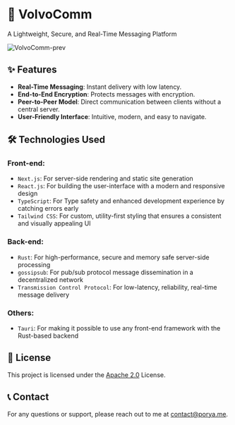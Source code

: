 # 💬 VolvoComm
A Lightweight, Secure, and Real-Time Messaging Platform

![VolvoComm-prev](https://github.com/user-attachments/assets/3e9f7152-f111-43c9-98d2-f7f39767c567)


## ✨ Features

- **Real-Time Messaging**: Instant delivery with low latency.
- **End-to-End Encryption**: Protects messages with encryption.
- **Peer-to-Peer Model**: Direct communication between clients without a central server.
- **User-Friendly Interface**: Intuitive, modern, and easy to navigate.

## 🛠️ Technologies Used
### Front-end:
- `Next.js`: For server-side rendering and static site generation
- `React.js`: For building the user-interface with a modern and responsive design
- `TypeScript`: For Type safety and enhanced development experience by catching errors early
- `Tailwind CSS`: For custom, utility-first styling that ensures a consistent and visually appealing UI

### Back-end:
- `Rust`: For high-performance, secure and memory safe server-side processing
- `gossipsub`: For pub/sub protocol message dissemination in a decentralized network
- `Transmission Control Protocol`: For low-latency, reliability, real-time message delivery
  
### Others:
- `Tauri`: For making it possible to use any front-end framework with the Rust-based backend
    
## 📜 License

This project is licensed under the [Apache 2.0](https://github.com/p0ryae/VolvoComm/blob/main/LICENSE) License.

## 📞 Contact

For any questions or support, please reach out to me at contact@porya.me.
